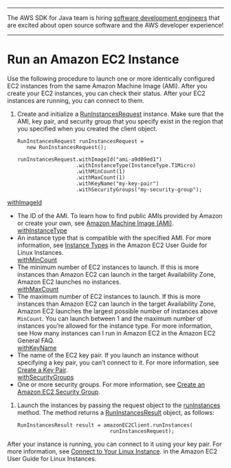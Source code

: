 --------

The AWS SDK for Java team is hiring [software development engineers](https://github.com/aws/aws-sdk-java-v2/issues/3156) that are excited about open source software and the AWS developer experience\!

--------

# Run an Amazon EC2 Instance<a name="run-instance"></a>

Use the following procedure to launch one or more identically configured EC2 instances from the same Amazon Machine Image \(AMI\)\. After you create your EC2 instances, you can check their status\. After your EC2 instances are running, you can connect to them\.

1. Create and initialize a [RunInstancesRequest](https://docs.aws.amazon.com/sdk-for-java/v1/reference/com/amazonaws/services/ec2/model/RunInstancesRequest.html) instance\. Make sure that the AMI, key pair, and security group that you specify exist in the region that you specified when you created the client object\.

   ```
   RunInstancesRequest runInstancesRequest =
      new RunInstancesRequest();
   
   runInstancesRequest.withImageId("ami-a9d09ed1")
                      .withInstanceType(InstanceType.T1Micro)
                      .withMinCount(1)
                      .withMaxCount(1)
                      .withKeyName("my-key-pair")
                      .withSecurityGroups("my-security-group");
   ```  
 [withImageId](http://docs.aws.amazon.com/sdk-for-java/v1/reference/com/amazonaws/services/ec2/model/RunInstancesRequest.html#withImageId-java.lang.String-)   
   + The ID of the AMI\. To learn how to find public AMIs provided by Amazon or create your own, see [Amazon Machine Image \(AMI\)](http://docs.aws.amazon.com/AWSEC2/latest/UserGuide/AMIs.html)\.  
 [withInstanceType](http://docs.aws.amazon.com/sdk-for-java/v1/reference/com/amazonaws/services/ec2/model/RunInstancesRequest.html#withInstanceType-java.lang.String-)   
   + An instance type that is compatible with the specified AMI\. For more information, see [Instance Types](http://docs.aws.amazon.com/AWSEC2/latest/UserGuide/instance-types.html) in the Amazon EC2 User Guide for Linux Instances\.  
 [withMinCount](http://docs.aws.amazon.com/sdk-for-java/v1/reference/com/amazonaws/services/ec2/model/RunInstancesRequest.html#withMinCount-java.lang.Integer-)   
   + The minimum number of EC2 instances to launch\. If this is more instances than Amazon EC2 can launch in the target Availability Zone, Amazon EC2 launches no instances\.  
 [withMaxCount](http://docs.aws.amazon.com/sdk-for-java/v1/reference/com/amazonaws/services/ec2/model/RunInstancesRequest.html#withMaxCount-java.lang.Integer-)   
   + The maximum number of EC2 instances to launch\. If this is more instances than Amazon EC2 can launch in the target Availability Zone, Amazon EC2 launches the largest possible number of instances above `MinCount`\. You can launch between 1 and the maximum number of instances you’re allowed for the instance type\. For more information, see How many instances can I run in Amazon EC2 in the Amazon EC2 General FAQ\.  
 [withKeyName](http://docs.aws.amazon.com/sdk-for-java/v1/reference/com/amazonaws/services/ec2/model/RunInstancesRequest.html#withKeyName-java.lang.String-)   
   + The name of the EC2 key pair\. If you launch an instance without specifying a key pair, you can’t connect to it\. For more information, see [Create a Key Pair](create-key-pair.md)\.  
 [withSecurityGroups](http://docs.aws.amazon.com/sdk-for-java/v1/reference/com/amazonaws/services/ec2/model/RunInstancesRequest.html#withSecurityGroups-java.util.Collection-)   
   + One or more security groups\. For more information, see [Create an Amazon EC2 Security Group](create-security-group.md)\.

1. Launch the instances by passing the request object to the [runInstances](http://docs.aws.amazon.com/sdk-for-java/v1/reference/com/amazonaws/services/ec2/AmazonEC2Client.html#runInstances-com.amazonaws.services.ec2.model.RunInstancesRequest-) method\. The method returns a [RunInstancesResult](https://docs.aws.amazon.com/sdk-for-java/v1/reference/com/amazonaws/services/ec2/model/RunInstancesResult.html) object, as follows:

   ```
   RunInstancesResult result = amazonEC2Client.runInstances(
                                 runInstancesRequest);
   ```

After your instance is running, you can connect to it using your key pair\. For more information, see [Connect to Your Linux Instance](http://docs.aws.amazon.com/AWSEC2/latest/UserGuide/AccessingInstances.html)\. in the Amazon EC2 User Guide for Linux Instances\.